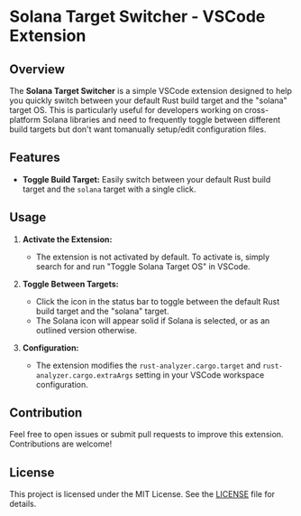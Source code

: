 # Solana Target Switcher - VSCode Extension

## Overview

The **Solana Target Switcher** is a simple VSCode extension designed to help you quickly switch between your default Rust build target and the "solana" target OS. This is particularly useful for developers working on cross-platform Solana libraries and need to frequently toggle between different build targets but don't want tomanually setup/edit configuration files.

## Features

- **Toggle Build Target:** Easily switch between your default Rust build target and the `solana` target with a single click.

## Usage

1. **Activate the Extension:**
   - The extension is not activated by default. To activate is, simply search for and run "Toggle Solana Target OS" in VSCode.
  
2. **Toggle Between Targets:**
   - Click the icon in the status bar to toggle between the default Rust build target and the "solana" target.
   - The Solana icon will appear solid if Solana is selected, or as an outlined version otherwise.

3. **Configuration:**
   - The extension modifies the `rust-analyzer.cargo.target` and `rust-analyzer.cargo.extraArgs` setting in your VSCode workspace configuration.

## Contribution

Feel free to open issues or submit pull requests to improve this extension. Contributions are welcome!

## License

This project is licensed under the MIT License. See the [LICENSE](LICENSE) file for details.